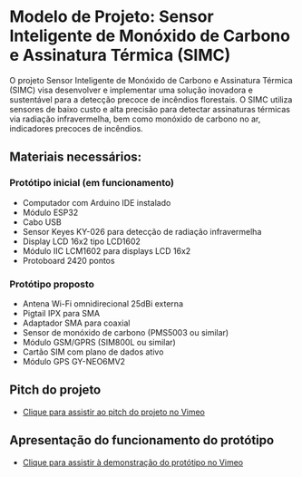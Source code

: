 # Modelo de Projeto: Sensor Inteligente de Monóxido de Carbono e Assinatura Térmica (SIMC)

O projeto Sensor Inteligente de Monóxido de Carbono e Assinatura Térmica (SIMC) visa desenvolver e implementar uma solução inovadora e sustentável para a detecção precoce de incêndios florestais. O SIMC utiliza sensores de baixo custo e alta precisão para detectar assinaturas térmicas via radiação infravermelha, bem como monóxido de carbono no ar, indicadores precoces de incêndios.

## Materiais necessários:

### Protótipo inicial (em funcionamento)
- Computador com Arduino IDE instalado
- Módulo ESP32
- Cabo USB
- Sensor Keyes KY-026 para detecção de radiação infravermelha
- Display LCD 16x2 tipo LCD1602
- Módulo IIC LCM1602 para displays LCD 16x2
- Protoboard 2420 pontos

### Protótipo proposto
- Antena Wi-Fi omnidirecional 25dBi externa
- Pigtail IPX para SMA
- Adaptador SMA para coaxial
- Sensor de monóxido de carbono (PMS5003 ou similar)
- Módulo GSM/GPRS (SIM800L ou similar)
- Cartão SIM com plano de dados ativo
- Módulo GPS GY-NEO6MV2

## Pitch do projeto
- [Clique para assistir ao pitch do projeto no Vimeo](https://vimeo.com/952500236 "Assista ao pitch do projeto no Vimeo")

## Apresentação do funcionamento do protótipo
- [Clique para assistir à demonstração do protótipo no Vimeo](https://vimeo.com/952503247 "Assista à demonstração do protótipo no Vimeo")

